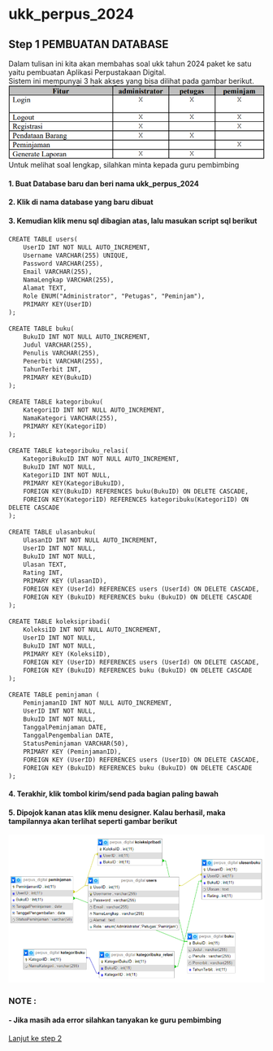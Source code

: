 # ukk_perpus_2024
## Step 1 PEMBUATAN DATABASE
Dalam tulisan ini kita akan membahas soal ukk tahun 2024 paket ke satu yaitu pembuatan Aplikasi Perpustakaan Digital.<br>
Sistem ini mempunyai 3 hak akses yang bisa dilihat pada gambar berikut.<br>
![Alt text](https://github.com/irawankilmer/ukk_perpus_2024/blob/main/img/Role.PNG) <br>
Untuk melihat soal lengkap, silahkan minta kepada guru pembimbing<br>


#### 1. Buat Database baru dan beri nama ukk_perpus_2024
#### 2. Klik di nama database yang baru dibuat
#### 3. Kemudian klik menu sql dibagian atas, lalu masukan script sql berikut
```
CREATE TABLE users(
    UserID INT NOT NULL AUTO_INCREMENT,
    Username VARCHAR(255) UNIQUE,
    Password VARCHAR(255),
    Email VARCHAR(255),
    NamaLengkap VARCHAR(255),
    Alamat TEXT,
    Role ENUM("Administrator", "Petugas", "Peminjam"),
    PRIMARY KEY(UserID)
);

CREATE TABLE buku(
    BukuID INT NOT NULL AUTO_INCREMENT,
    Judul VARCHAR(255),
    Penulis VARCHAR(255),
    Penerbit VARCHAR(255),
    TahunTerbit INT,
    PRIMARY KEY(BukuID)
);

CREATE TABLE kategoribuku(
    KategoriID INT NOT NULL AUTO_INCREMENT,
    NamaKategori VARCHAR(255),
    PRIMARY KEY(KategoriID)
);

CREATE TABLE kategoribuku_relasi(
    KategoriBukuID INT NOT NULL AUTO_INCREMENT,
    BukuID INT NOT NULL,
    KategoriID INT NOT NULL,
    PRIMARY KEY(KategoriBukuID),
    FOREIGN KEY(BukuID) REFERENCES buku(BukuID) ON DELETE CASCADE,
    FOREIGN KEY(KategoriID) REFERENCES kategoribuku(KategoriID) ON DELETE CASCADE
);

CREATE TABLE ulasanbuku(
    UlasanID INT NOT NULL AUTO_INCREMENT,
    UserID INT NOT NULL,
    BukuID INT NOT NULL,
    Ulasan TEXT,
    Rating INT,
    PRIMARY KEY (UlasanID),
    FOREIGN KEY (UserId) REFERENCES users (UserId) ON DELETE CASCADE,
    FOREIGN KEY (BukuID) REFERENCES buku (BukuID) ON DELETE CASCADE
);

CREATE TABLE koleksipribadi(
    KoleksiID INT NOT NULL AUTO_INCREMENT,
    UserID INT NOT NULL,
    BukuID INT NOT NULL,
    PRIMARY KEY (KoleksiID),
    FOREIGN KEY (UserID) REFERENCES users (UserId) ON DELETE CASCADE,
    FOREIGN KEY (BukuID) REFERENCES buku (BukuID) ON DELETE CASCADE
);

CREATE TABLE peminjaman (
    PeminjamanID INT NOT NULL AUTO_INCREMENT,
    UserID INT NOT NULL,
    BukuID INT NOT NULL,
    TanggalPeminjaman DATE,
    TanggalPengembalian DATE,
    StatusPeminjaman VARCHAR(50),
    PRIMARY KEY (PeminjamanID),
    FOREIGN KEY (UserID) REFERENCES users (UserID) ON DELETE CASCADE,
    FOREIGN KEY (BukuID) REFERENCES buku (BukuID) ON DELETE CASCADE
);
```

#### 4. Terakhir, klik tombol kirim/send pada bagian paling bawah
#### 5. Dipojok kanan atas klik menu designer. Kalau berhasil, maka tampilannya akan terlihat seperti gambar berikut

![Alt text](https://github.com/irawankilmer/ukk_perpus_2024/blob/main/img/database%20design.PNG)

### NOTE :
#### - Jika masih ada error silahkan tanyakan ke guru pembimbing
[Lanjut ke step 2](https://github.com/irawankilmer/ukk_perpus_2024/tree/step-2)
